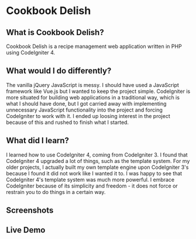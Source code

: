 # Cookbook Delish

## What is Cookbook Delish?

Cookbook Delish is a recipe management web application written in PHP using CodeIgniter 4.

## What would I do differently?

The vanilla jQuery JavaScript is messy. I should have used a JavaScript framework like Vue.js but I wanted to keep the project simple.
CodeIgniter is more situated for building web applications in a traditional way, which is what I should have done, but I got carried away with implementing unnecessary JavaScript functionality into the project and forcing CodeIgniter to work with it. I ended up loosing interest in the project because of this and rushed to finish what I started.

## What did I learn?

I learned how to use CodeIgniter 4, coming from CodeIgniter 3. I found that CodeIgniter 4 upgraded a lot of things, such as the template system. For my older projects, I actually built my own template engine upon CodeIgniter 3's because I found it did not work like I wanted it to. I was happy to see that CodeIgniter 4's template system was much more powerful. I embrace CodeIgniter because of its simplicity and freedom - it does not force or restrain you to do things in a certain way.

## Screenshots

## Live Demo
